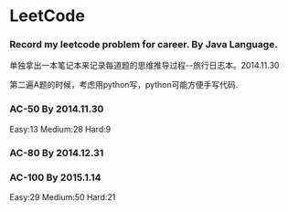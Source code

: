 LeetCode
========

### Record my leetcode problem for career. By Java Language.

单独拿出一本笔记本来记录每道题的思维推导过程--旅行日志本。2014.11.30

第二遍A题的时候，考虑用python写，python可能方便手写代码.

### AC-50 By 2014.11.30

Easy:13 Medium:28 Hard:9
### AC-80 By 2014.12.31

### AC-100 By 2015.1.14
Easy:29 Medium:50 Hard:21
